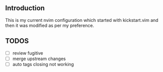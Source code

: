 ## Introduction

This is my current nvim configuration which started with kickstart.vim and then it was modified as per my preference.

## TODOS

- [ ] review fugitive
- [ ] merge upstream changes
- [ ] auto tags closing not working
